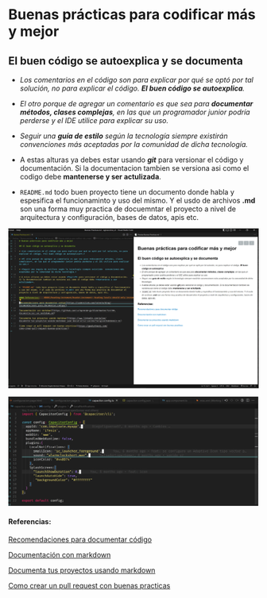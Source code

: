# Buenas prácticas para codificar más y mejor

## El buen código se autoexplica y se documenta

* *Los comentarios en el código son para explicar por qué se optó por tal solución, no para explicar el código. **El buen código se autoexplica**.*

* *El otro porque de agregar un comentario es que sea para **documentar métodos, clases complejas**, en las que un programador junior podría perderse y el IDE utilice para explicar su uso.*

* *Seguir una **guía de estilo** según la tecnología siempre existirán  convenciones más aceptadas por la comunidad de dicha tecnología.*

* A estas alturas ya debes estar usando ***git*** para versionar el código y documentación. Si la documentacion tambien se versiona asi como el codigo debe **mantenerse y ser actulizada**.

* `README.md` todo buen proyecto tiene un documento donde habla y espesifica el funcionaminto y uso del mismo. Y el usdo de archivos **.md** son una forma muy practica de docuemntar el proyecto a nivel de arquitectura y configuración, bases de datos, apis etc.

![Asi se ve el codigo de este texto!](https://raw.githubusercontent.com/RogelioBeristain/Buenas-practicas/master/Buenas-Practicas.png "Prewiew code markdown")

![Otra ventaja de usar git es que puedes ver cuando y quien hizo un cambio en el código](https://raw.githubusercontent.com/RogelioBeristain/Buenas-practicas/master/Buenas-Practicas2.png "Ventajas de git")

#### Referencias:

[Recomendaciones para documentar código](https://coderslink.com/talento/blog/recomendaciones-para-documentar-codigo/)

[Documentación con markdown](https://github.com/JJ/aprende-go/blob/master/txt/09.documentacion-con-markdown.md)

[Documenta tus proyectos usando markdown](https://www.linkedin.com/pulse/documenta-tus-proyectos-usando-markdown-juan-david-ortiz-correa/?originalSubdomain=es)

[Como crear un pull request con buenas practicas](https://geekytheory.com/como-crear-pull-request-buenas-practicas/)
